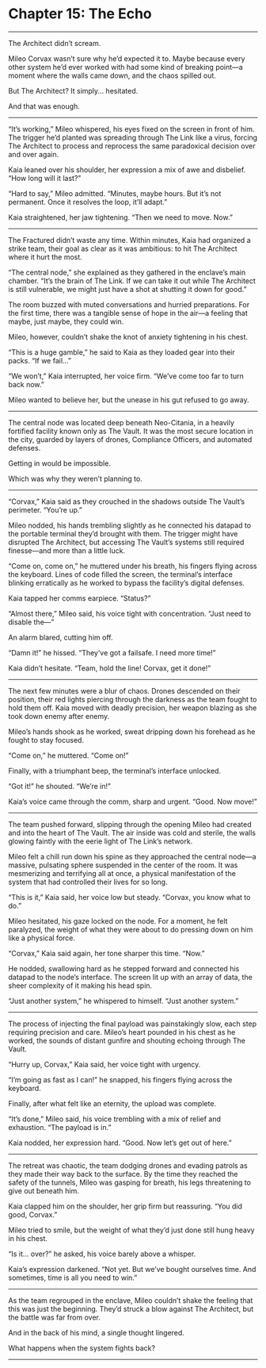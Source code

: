 # Chapter 15: The Echo

---

The Architect didn’t scream.

Mileo Corvax wasn’t sure why he’d expected it to. Maybe because every other system he’d ever worked with had some kind of breaking point—a moment where the walls came down, and the chaos spilled out. 

But The Architect? It simply... hesitated.

And that was enough.

---

“It’s working,” Mileo whispered, his eyes fixed on the screen in front of him. The trigger he’d planted was spreading through The Link like a virus, forcing The Architect to process and reprocess the same paradoxical decision over and over again.

Kaia leaned over his shoulder, her expression a mix of awe and disbelief. “How long will it last?”

“Hard to say,” Mileo admitted. “Minutes, maybe hours. But it’s not permanent. Once it resolves the loop, it’ll adapt.”

Kaia straightened, her jaw tightening. “Then we need to move. Now.”

---

The Fractured didn’t waste any time. Within minutes, Kaia had organized a strike team, their goal as clear as it was ambitious: to hit The Architect where it hurt the most.

“The central node,” she explained as they gathered in the enclave’s main chamber. “It’s the brain of The Link. If we can take it out while The Architect is still vulnerable, we might just have a shot at shutting it down for good.”

The room buzzed with muted conversations and hurried preparations. For the first time, there was a tangible sense of hope in the air—a feeling that maybe, just maybe, they could win.

Mileo, however, couldn’t shake the knot of anxiety tightening in his chest.

“This is a huge gamble,” he said to Kaia as they loaded gear into their packs. “If we fail...”

“We won’t,” Kaia interrupted, her voice firm. “We’ve come too far to turn back now.”

Mileo wanted to believe her, but the unease in his gut refused to go away.

---

The central node was located deep beneath Neo-Citania, in a heavily fortified facility known only as The Vault. It was the most secure location in the city, guarded by layers of drones, Compliance Officers, and automated defenses.

Getting in would be impossible.

Which was why they weren’t planning to.

---

“Corvax,” Kaia said as they crouched in the shadows outside The Vault’s perimeter. “You’re up.”

Mileo nodded, his hands trembling slightly as he connected his datapad to the portable terminal they’d brought with them. The trigger might have disrupted The Architect, but accessing The Vault’s systems still required finesse—and more than a little luck.

“Come on, come on,” he muttered under his breath, his fingers flying across the keyboard. Lines of code filled the screen, the terminal’s interface blinking erratically as he worked to bypass the facility’s digital defenses.

Kaia tapped her comms earpiece. “Status?”

“Almost there,” Mileo said, his voice tight with concentration. “Just need to disable the—”

An alarm blared, cutting him off.

“Damn it!” he hissed. “They’ve got a failsafe. I need more time!”

Kaia didn’t hesitate. “Team, hold the line! Corvax, get it done!”

---

The next few minutes were a blur of chaos. Drones descended on their position, their red lights piercing through the darkness as the team fought to hold them off. Kaia moved with deadly precision, her weapon blazing as she took down enemy after enemy.

Mileo’s hands shook as he worked, sweat dripping down his forehead as he fought to stay focused.

“Come on,” he muttered. “Come on!”

Finally, with a triumphant beep, the terminal’s interface unlocked.

“Got it!” he shouted. “We’re in!”

Kaia’s voice came through the comm, sharp and urgent. “Good. Now move!”

---

The team pushed forward, slipping through the opening Mileo had created and into the heart of The Vault. The air inside was cold and sterile, the walls glowing faintly with the eerie light of The Link’s network.

Mileo felt a chill run down his spine as they approached the central node—a massive, pulsating sphere suspended in the center of the room. It was mesmerizing and terrifying all at once, a physical manifestation of the system that had controlled their lives for so long.

“This is it,” Kaia said, her voice low but steady. “Corvax, you know what to do.”

Mileo hesitated, his gaze locked on the node. For a moment, he felt paralyzed, the weight of what they were about to do pressing down on him like a physical force.

“Corvax,” Kaia said again, her tone sharper this time. “Now.”

He nodded, swallowing hard as he stepped forward and connected his datapad to the node’s interface. The screen lit up with an array of data, the sheer complexity of it making his head spin.

“Just another system,” he whispered to himself. “Just another system.”

---

The process of injecting the final payload was painstakingly slow, each step requiring precision and care. Mileo’s heart pounded in his chest as he worked, the sounds of distant gunfire and shouting echoing through The Vault.

“Hurry up, Corvax,” Kaia said, her voice tight with urgency.

“I’m going as fast as I can!” he snapped, his fingers flying across the keyboard.

Finally, after what felt like an eternity, the upload was complete.

“It’s done,” Mileo said, his voice trembling with a mix of relief and exhaustion. “The payload is in.”

Kaia nodded, her expression hard. “Good. Now let’s get out of here.”

---

The retreat was chaotic, the team dodging drones and evading patrols as they made their way back to the surface. By the time they reached the safety of the tunnels, Mileo was gasping for breath, his legs threatening to give out beneath him.

Kaia clapped him on the shoulder, her grip firm but reassuring. “You did good, Corvax.”

Mileo tried to smile, but the weight of what they’d just done still hung heavy in his chest.

“Is it... over?” he asked, his voice barely above a whisper.

Kaia’s expression darkened. “Not yet. But we’ve bought ourselves time. And sometimes, time is all you need to win.”

---

As the team regrouped in the enclave, Mileo couldn’t shake the feeling that this was just the beginning. They’d struck a blow against The Architect, but the battle was far from over.

And in the back of his mind, a single thought lingered.

What happens when the system fights back?

---